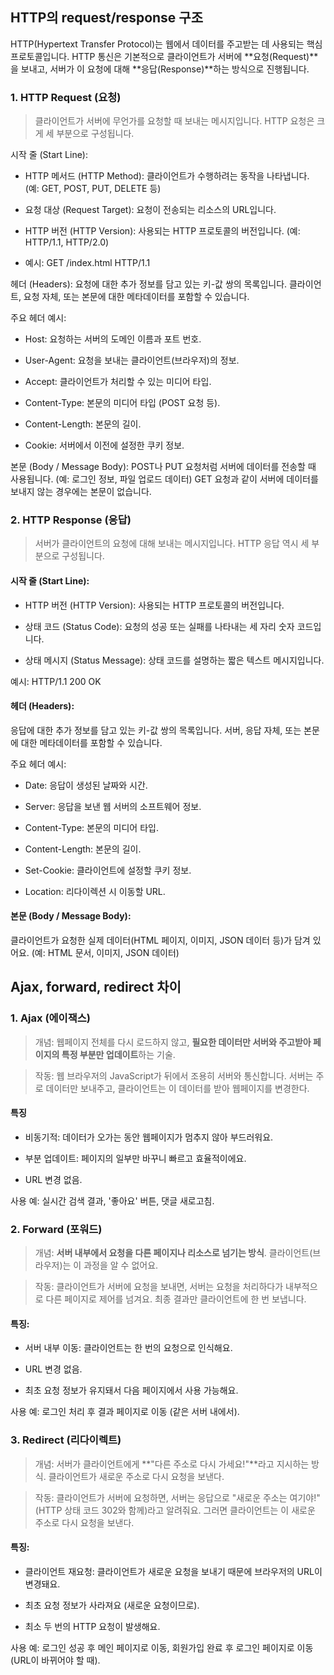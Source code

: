 ## HTTP의 request/response 구조
HTTP(Hypertext Transfer Protocol)는 웹에서 데이터를 주고받는 데 사용되는 핵심 프로토콜입니다. HTTP 통신은 기본적으로 클라이언트가 서버에 **요청(Request)**을 보내고, 서버가 이 요청에 대해 **응답(Response)**하는 방식으로 진행됩니다.

### 1. HTTP Request (요청)
> 클라이언트가 서버에 무언가를 요청할 때 보내는 메시지입니다. HTTP 요청은 크게 세 부분으로 구성됩니다.

시작 줄 (Start Line): 

- HTTP 메서드 (HTTP Method): 클라이언트가 수행하려는 동작을 나타냅니다. (예: GET, POST, PUT, DELETE 등)

- 요청 대상 (Request Target): 요청이 전송되는 리소스의 URL입니다.

- HTTP 버전 (HTTP Version): 사용되는 HTTP 프로토콜의 버전입니다. (예: HTTP/1.1, HTTP/2.0)

- 예시: GET /index.html HTTP/1.1

헤더 (Headers): 요청에 대한 추가 정보를 담고 있는 키-값 쌍의 목록입니다. 클라이언트, 요청 자체, 또는 본문에 대한 메타데이터를 포함할 수 있습니다.

주요 헤더 예시:

- Host: 요청하는 서버의 도메인 이름과 포트 번호.

- User-Agent: 요청을 보내는 클라이언트(브라우저)의 정보.

- Accept: 클라이언트가 처리할 수 있는 미디어 타입.

- Content-Type: 본문의 미디어 타입 (POST 요청 등).

- Content-Length: 본문의 길이.

- Cookie: 서버에서 이전에 설정한 쿠키 정보.

본문 (Body / Message Body): POST나 PUT 요청처럼 서버에 데이터를 전송할 때 사용됩니다. (예: 로그인 정보, 파일 업로드 데이터) GET 요청과 같이 서버에 데이터를 보내지 않는 경우에는 본문이 없습니다.

### 2. HTTP Response (응답)
> 서버가 클라이언트의 요청에 대해 보내는 메시지입니다. HTTP 응답 역시 세 부분으로 구성됩니다.

#### 시작 줄 (Start Line):

  - HTTP 버전 (HTTP Version): 사용되는 HTTP 프로토콜의 버전입니다.

  - 상태 코드 (Status Code): 요청의 성공 또는 실패를 나타내는 세 자리 숫자 코드입니다.

  - 상태 메시지 (Status Message): 상태 코드를 설명하는 짧은 텍스트 메시지입니다.

  예시: HTTP/1.1 200 OK

#### 헤더 (Headers): 
응답에 대한 추가 정보를 담고 있는 키-값 쌍의 목록입니다. 서버, 응답 자체, 또는 본문에 대한 메타데이터를 포함할 수 있습니다.

주요 헤더 예시:

  - Date: 응답이 생성된 날짜와 시간.

  - Server: 응답을 보낸 웹 서버의 소프트웨어 정보.

  -	Content-Type: 본문의 미디어 타입.

  -	Content-Length: 본문의 길이.

  -	Set-Cookie: 클라이언트에 설정할 쿠키 정보.

  -	Location: 리다이렉션 시 이동할 URL.

#### 본문 (Body / Message Body):
클라이언트가 요청한 실제 데이터(HTML 페이지, 이미지, JSON 데이터 등)가 담겨 있어요. (예: HTML 문서, 이미지, JSON 데이터)

## Ajax, forward, redirect 차이

### 1. Ajax (에이잭스)
> 개념: 웹페이지 전체를 다시 로드하지 않고, **필요한 데이터만 서버와 주고받아 페이지의 특정 부분만 업데이트**하는 기술.

> 작동: 웹 브라우저의 JavaScript가 뒤에서 조용히 서버와 통신합니다. 서버는 주로 데이터만 보내주고, 클라이언트는 이 데이터를 받아 웹페이지를 변경한다.

#### 특징

 - 비동기적: 데이터가 오가는 동안 웹페이지가 멈추지 않아 부드러워요.

 - 부분 업데이트: 페이지의 일부만 바꾸니 빠르고 효율적이에요.

 - URL 변경 없음.

사용 예: 실시간 검색 결과, '좋아요' 버튼, 댓글 새로고침.

### 2. Forward (포워드)
> 개념: **서버 내부에서 요청을 다른 페이지나 리소스로 넘기는 방식**. 클라이언트(브라우저)는 이 과정을 알 수 없어요.

> 작동: 클라이언트가 서버에 요청을 보내면, 서버는 요청을 처리하다가 내부적으로 다른 페이지로 제어를 넘겨요. 최종 결과만 클라이언트에 한 번 보냅니다.

#### 특징:

  - 서버 내부 이동: 클라이언트는 한 번의 요청으로 인식해요.

  - URL 변경 없음.

  - 최초 요청 정보가 유지돼서 다음 페이지에서 사용 가능해요.

  사용 예: 로그인 처리 후 결과 페이지로 이동 (같은 서버 내에서).

### 3. Redirect (리다이렉트)
> 개념: 서버가 클라이언트에게 **"다른 주소로 다시 가세요!"**라고 지시하는 방식. 클라이언트가 새로운 주소로 다시 요청을 보낸다.

> 작동: 클라이언트가 서버에 요청하면, 서버는 응답으로 "새로운 주소는 여기야!" (HTTP 상태 코드 302와 함께)라고 알려줘요. 그러면 클라이언트는 이 새로운 주소로 다시 요청을 보낸다.

#### 특징:

  - 클라이언트 재요청: 클라이언트가 새로운 요청을 보내기 때문에 브라우저의 URL이 변경돼요.

  - 최초 요청 정보가 사라져요 (새로운 요청이므로).

  - 최소 두 번의 HTTP 요청이 발생해요.

  사용 예: 로그인 성공 후 메인 페이지로 이동, 회원가입 완료 후 로그인 페이지로 이동 (URL이 바뀌어야 할 때).